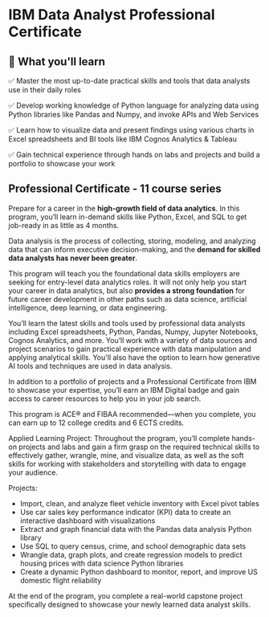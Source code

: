 # IBM Data Analyst Professional Certificate

## 🧠 What you'll learn
✅ Master the most up-to-date practical skills and tools that data analysts use in their daily roles

✅ Develop working knowledge of Python language for analyzing data using Python libraries like Pandas and Numpy, and invoke APIs and Web Services

✅ Learn how to visualize data and present findings using various charts in Excel spreadsheets and BI tools like IBM Cognos Analytics & Tableau

✅ Gain technical experience through hands on labs and projects and build a portfolio to showcase your work

## Professional Certificate - 11 course series
Prepare for a career in the **high-growth field of data analytics**. In this program, you’ll learn in-demand skills like Python, Excel, and SQL to get job-ready in as little as 4 months.

Data analysis is the process of collecting, storing, modeling, and analyzing data that can inform executive decision-making, and the **demand for skilled data analysts has never been greater**. 

This program will teach you the foundational data skills employers are seeking for entry-level data analytics roles. It will not only help you start your career in data analytics, but also **provides a strong foundation** for future career development in other paths such as data science, artificial intelligence, deep learning, or data engineering. 

You’ll learn the latest skills and tools used by professional data analysts including Excel spreadsheets, Python, Pandas, Numpy, Jupyter Notebooks, Cognos Analytics, and more. You’ll work with a variety of data sources and project scenarios to gain practical experience with data manipulation and applying analytical skills. You'll also have the option to learn how generative AI tools and techniques are used in data analysis.

In addition to a portfolio of projects and a Professional Certificate from IBM to showcase your expertise, you’ll earn an IBM Digital badge and gain access to career resources to help you in your job search.

This program is ACE® and FIBAA recommended—when you complete, you can earn up to 12 college credits and 6 ECTS credits.

Applied Learning Project:
Throughout the program, you’ll complete hands-on projects and labs and gain a firm grasp on the required technical skills to effectively gather, wrangle, mine, and visualize data, as well as the soft skills for working with stakeholders and storytelling with data to engage your audience.

Projects:
- Import, clean, and analyze fleet vehicle inventory with Excel pivot tables
- Use car sales key performance indicator (KPI) data to create an interactive dashboard with visualizations
- Extract and graph financial data with the Pandas data analysis Python library
- Use SQL to query census, crime, and school demographic data sets
- Wrangle data, graph plots, and create regression models to predict housing prices with data science Python libraries
- Create a dynamic Python dashboard to monitor, report, and improve US domestic flight reliability

At the end of the program, you complete a real-world capstone project specifically designed to showcase your newly learned data analyst skills.
